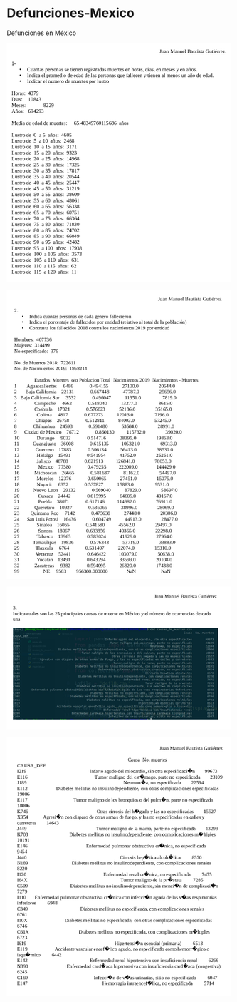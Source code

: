 ﻿# Defunciones-Mexico

Defunciones en México

![alt text](https://github.com/jhonn123123/Data_science/blob/master/Defunciones_mexico/img/img1.png?raw=true)

![alt text](https://github.com/jhonn123123/Data_science/blob/master/Defunciones_mexico/img/img2.png?raw=true)

![alt text](https://github.com/jhonn123123/Data_science/blob/master/Defunciones_mexico/img/img3.png?raw=true)

![alt text](https://github.com/jhonn123123/Data_science/blob/master/Defunciones_mexico/img/img4.png?raw=true)
